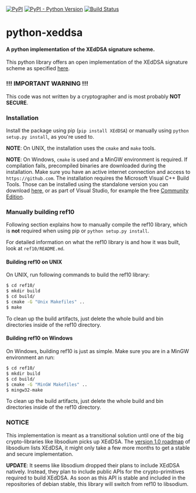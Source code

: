 [![PyPI](https://img.shields.io/pypi/v/XEdDSA.svg)](https://pypi.org/project/XEdDSA/)
[![PyPI - Python Version](https://img.shields.io/pypi/pyversions/XEdDSA.svg)](https://pypi.org/project/XEdDSA/)
[![Build Status](https://travis-ci.org/Syndace/python-xeddsa.svg?branch=master)](https://travis-ci.org/Syndace/python-xeddsa)

# python-xeddsa
#### A python implementation of the XEdDSA signature scheme.
This python library offers an open implementation of the XEdDSA signature scheme as specified [here](https://signal.org/docs/specifications/xeddsa/).

### !!! IMPORTANT WARNING !!!
This code was not written by a cryptographer and is most probably **NOT SECURE**.

### Installation
Install the package using pip (`pip install XEdDSA`) or manually using `python setup.py install`, as you're used to.

__NOTE__: On UNIX, the installation uses the `cmake` and `make` tools.

__NOTE__: On Windows, `cmake` is used and a MinGW environment is required.
If compilation fails, precompiled binaries are downloaded during the installation.
Make sure you have an active internet connection and access to `https://github.com`.
The installation requires the Microsoft Visual C++ Build Tools.
Those can be installed using the standalone version you can download [here](https://visualstudio.microsoft.com/downloads/),
or as part of Visual Studio, for example the free [Community Edition](https://visualstudio.microsoft.com/vs/community/). 

### Manually building ref10
Following section explains how to manually compile the ref10 library, which is __not__ required when using pip or `python setup.py install`.

For detailed information on what the ref10 library is and how it was built, look at `ref10/README.md`.

#### Building ref10 on UNIX
On UNIX, run following commands to build the ref10 library:

```Bash
$ cd ref10/
$ mkdir build
$ cd build/
$ cmake -G "Unix Makefiles" ..
$ make
```

To clean up the build artifacts, just delete the whole build and bin directories inside of the ref10 directory.

#### Building ref10 on Windows
On Windows, building ref10 is just as simple. Make sure you are in a MinGW environment an run:

```Bash
$ cd ref10/
$ mkdir build
$ cd build/
$ cmake -G "MinGW Makefiles" ..
$ mingw32-make
```

To clean up the build artifacts, just delete the whole build and bin directories inside of the ref10 directory.

### NOTICE
This implementation is meant as a transitional solution until one of the big crypto-libraries like libsodium picks up XEdDSA.
The [version 1.0 roadmap](https://libsodium.gitbook.io/doc/roadmap) of libsodium lists XEdDSA, it might only take a few more months to get a stable and secure implementation.

__UPDATE__: It seems like libsodium dropped their plans to include XEdDSA natively. Instead, they plan to include public APIs for the crypto-primitives required to build XEdDSA. As soon as this API is stable and included in the repositories of debian stable, this library will switch from ref10 to libsodium.
